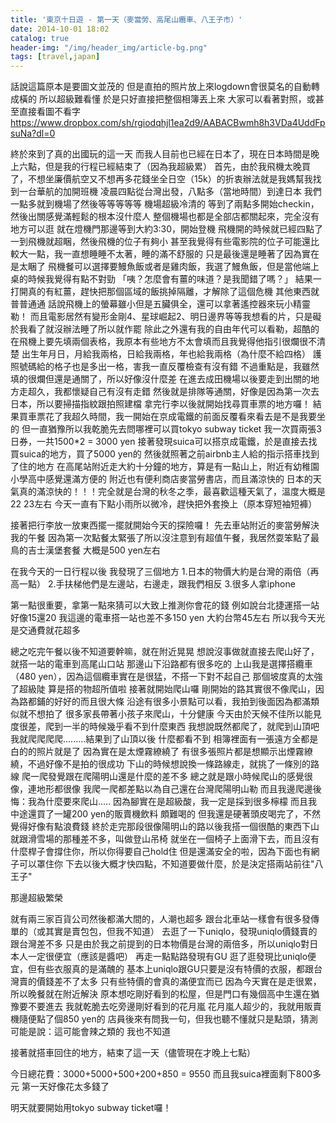 ```yaml
---
title: '東京十日遊 - 第一天（麥當勞、高尾山纜車、八王子市）'
date: 2014-10-01 18:02
catalog: true
header-img: "/img/header_img/article-bg.png"
tags: [travel,japan]
---
```

話說這篇原本是要圖文並茂的
但是直拍的照片放上來logdown會很莫名的自動轉成橫的
所以超級難看懂
於是只好直接把整個相簿丟上來 大家可以看著對照，或甚至直接看圖不看字
https://www.dropbox.com/sh/rgiodqhjl1ea2d9/AABACBwmh8h3VDa4UddFpsuNa?dl=0

<!-- more -->


終於來到了真的出國玩的這一天
而我人目前也已經在日本了，現在日本時間是晚上六點，但是我的行程已經結束了（因為我超級累）
首先，由於我飛機太晚買了，不想坐廉價航空又不想再多花錢坐全日空（15k）的折衷辦法就是我媽幫我找到一台華航的加開班機
凌晨四點從台灣出發，八點多（當地時間）到達日本
我們一點多就到機場了然後等等等等等
機場超級冷清的
等到了兩點多開始checkin，然後出關感覺滿輕鬆的根本沒什麼人
整個機場也都是全部店都關起來，完全沒有地方可以逛
就在燈機門那邊等到大約3:30，開始登機
飛機開的時候就已經四點了
一到飛機就超睏，然後飛機的位子有夠小
甚至我覺得有些電影院的位子可能還比較大一點，我一直想睡睡不太著，睡的滿不舒服的
只是最後還是睡著了因為實在是太睏了
飛機餐可以選擇要鰻魚飯或者是雞肉飯，我選了鰻魚飯，但是當他端上桌的時候我覺得有點不對勁
「咦？怎麼會有薑的味道？是我聞錯了嗎？」
結果一打開真的有紅薑，趕快把那個區域的飯挑掉隔離，才解除了這個危機
其他東西就普普通通
話說飛機上的螢幕雖小但是五臟俱全，還可以拿著遙控器來玩小精靈勒！
而且電影居然有變形金剛4、星球崛起2、明日邊界等等我想看的片，只是礙於我看了就沒辦法睡了所以就作罷
除此之外還有我的自由年代可以看勒，超酷的
在飛機上要先填兩個表格，我原本有些地方不太會填而且我覺得他指引很爛很不清楚
出生年月日，月給我兩格，日給我兩格，年也給我兩格（為什麼不給四格）
護照號碼給的格子也是多出一格，害我一直反覆檢查有沒有錯
不過重點是，我雖然填的很爛但還是通關了，所以好像沒什麼差
在進去成田機場以後要走到出關的地方走超久，我都懷疑自己有沒有走錯
然後就是排隊等通關，好像是因為第一次去日本，所以要掃描指紋跟拍照建檔
拿完行李以後就開始找尋買車票的地方囉！
結果買車票花了我超久時間，我一開始在京成電鐵的前面反覆看來看去是不是我要坐的
但一直猶豫所以我乾脆先去問哪裡可以買tokyo subway ticket
我一次買兩張3日券，一共1500*2 = 3000 yen
接著發現suica可以搭京成電鐵，於是直接去找買suica的地方，買了5000 yen的
然後就照著之前airbnb主人給的指示搭車找到了住的地方
在高尾站附近走大約十分鐘的地方，算是有一點山上，附近有幼稚園小學高中感覺還滿方便的
附近也有便利商店麥當勞書店，而且滿涼快的
日本的天氣真的滿涼快的！！！完全就是台灣的秋冬之季，最喜歡這種天氣了，溫度大概是22 23左右
今天一直有下點小雨所以微冷，趕快把外套換上（原本穿短袖短褲）

接著把行李放一放東西擺一擺就開始今天的探險囉！
先去車站附近的麥當勞解決我的午餐
因為第一次點餐太緊張了所以沒注意到有超值午餐，我居然耍笨點了最鳥的吉士漢堡套餐
大概是500 yen左右

在我今天的一日行程以後
我發現了三個地方
1.日本的物價大約是台灣的兩倍（再高一點）
2.手扶梯他們是左邊站，右邊走，跟我們相反
3.很多人拿iphone

第一點很重要，拿第一點來猜可以大致上推測你會花的錢
例如說台北捷運搭一站好像15還20
我這邊的電車搭一站也差不多150 yen 大約台幣45左右
所以我今天光是交通費就花超多

總之吃完午餐以後不知道要幹嘛，就在附近晃晃
想說沒事做就直接去爬山好了，就搭一站的電車到高尾山口站
那邊山下沿路都有很多吃的
上山我是選擇搭纜車（480 yen），因為這個纜車實在是很猛，不搭一下對不起自己
那個坡度真的太強了超級陡
算是搭的物超所值啦
接著就開始爬山囉
剛開始的路其實很不像爬山，因為路都鋪的好好的而且很大條
沿途有很多小景點可以看，我拍到後面因為都滿類似就不想拍了
很多家長帶著小孩子來爬山，十分健康
今天由於天候不佳所以能見度很差，爬到一半的時候幾乎看不到什麼東西
我想說既然都爬了，就爬到山頂吧
我就爬爬爬爬.........結果到了山頂以後
什麼都看不到
相簿裡面有一張遠方全都是白的的照片就是了
因為實在是太煙霧繚繞了
有很多張照片都是想顯示出煙霧繚繞，不過好像不是拍的很成功
下山的時候想說換一條路線走，就挑了一條別的路線
爬一爬發覺跟在爬陽明山還是什麼的差不多
總之就是跟小時候爬山的感覺很像，連地形都很像
我爬一爬都差點以為自己還在台灣爬陽明山勒
而且我邊爬邊後悔：我為什麼要來爬山.....
因為腳實在是超級酸，我一定是採到很多檸檬
而且我中途還買了一罐200 yen的販賣機飲料
頗難喝的
但我還是硬著頭皮喝完了，不然覺得好像有點浪費錢
終於走完那段很像陽明山的路以後我搭一個很酷的東西下山
就跟滑雪場的那種差不多，叫做登山吊椅
就坐在一個椅子上面滑下去，而且沒有什麼桿子會撐住你，所以你得要自己hold住
但是還滿安全的啦，因為下面也有網子可以罩住你
下去以後大概才快四點，不知道要做什麼，於是決定搭兩站前往"八王子"

那邊超級繁榮

就有兩三家百貨公司然後都滿大間的，人潮也超多
跟台北車站一樣會有很多發傳單的（或其實是賣包包，但我不知道）
去逛了一下uniqlo，發現uniqlo價錢賣的跟台灣差不多
只是由於我之前提到的日本物價是台灣的兩倍多，所以uniqlo對日本人一定很便宜（應該是醬吧）
再走一點點路發現有GU
逛了逛發現比uniqlo便宜，但有些衣服真的是滿醜的
基本上uniqlo跟GU只要是沒有特價的衣服，都跟台灣賣的價錢差不了太多
只有些特價的會真的滿便宜而已
因為今天實在是走很累，所以晚餐就在附近解決
原本想吃剛好看到的松屋，但是門口有幾個高中生還在猶豫要不要進去
我就乾脆去吃旁邊剛好看到的花月嵐
花月嵐人超少的，我就用販賣機隨便點了個850 yen的
店員後來有問我一句，但我也聽不懂就只是點頭，猜測可能是說：這可能會辣之類的
我也不知道

接著就搭車回住的地方，結束了這一天（儘管現在才晚上七點）

今日總花費：3000+5000+500+200+850 = 9550
而且我suica裡面剩下800多元 第一天好像花太多錢了

明天就要開始用tokyo subway ticket囉！



